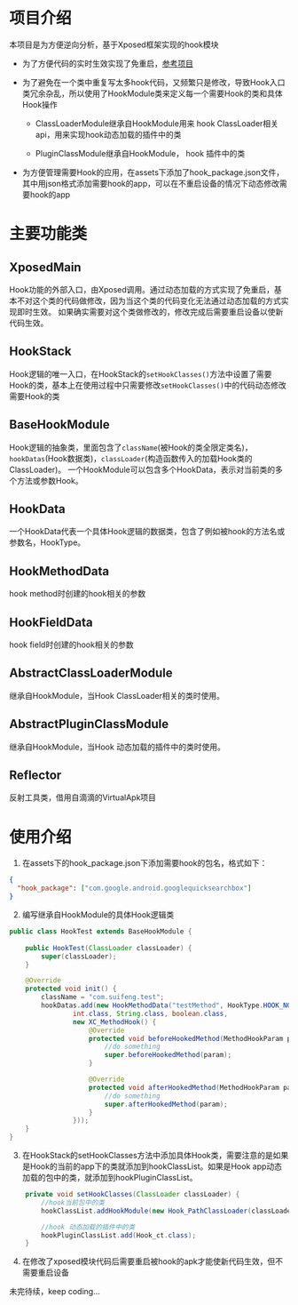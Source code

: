 # 项目介绍
本项目是为方便逆向分析，基于Xposed框架实现的hook模块

- 为了方便代码的实时生效实现了免重启，[参考项目](https://github.com/shuihuadx/XposedHook)
- 为了避免在一个类中重复写太多hook代码，又频繁只是修改，导致Hook入口类冗余杂乱，所以使用了HookModule类来定义每一个需要Hook的类和具体Hook操作

    - ClassLoaderModule继承自HookModule用来 hook ClassLoader相关api，用来实现hook动态加载的插件中的类

    - PluginClassModule继承自HookModule， hook 插件中的类
    
- 为方便管理需要Hook的应用，在assets下添加了hook_package.json文件，其中用json格式添加需要hook的app，可以在不重启设备的情况下动态修改需要hook的app

# 主要功能类

## XposedMain
Hook功能的外部入口，由Xposed调用。通过动态加载的方式实现了免重启，基本不对这个类的代码做修改，因为当这个类的代码变化无法通过动态加载的方式实现即时生效。
如果确实需要对这个类做修改的，修改完成后需要重启设备以使新代码生效。

## HookStack
Hook逻辑的唯一入口，在HookStack的`setHookClasses()`方法中设置了需要Hook的类，基本上在使用过程中只需要修改`setHookClasses()`中的代码动态修改需要Hook的类

## BaseHookModule
Hook逻辑的抽象类，里面包含了`className`(被Hook的类全限定类名)，`hookDatas`(Hook数据类)，`classLoader`(构造函数传入的加载Hook类的ClassLoader)。
一个HookModule可以包含多个HookData，表示对当前类的多个方法或参数Hook。

## HookData
一个HookData代表一个具体Hook逻辑的数据类，包含了例如被hook的方法名或参数名，HookType。

## HookMethodData
hook method时创建的hook相关的参数

## HookFieldData
hook field时创建的hook相关的参数

## AbstractClassLoaderModule
继承自HookModule，当Hook ClassLoader相关的类时使用。

## AbstractPluginClassModule
继承自HookModule，当Hook 动态加载的插件中的类时使用。

## Reflector
反射工具类，借用自滴滴的VirtualApk项目

# 使用介绍
1. 在assets下的hook_package.json下添加需要hook的包名，格式如下：
``` json
{
  "hook_package": ["com.google.android.googlequicksearchbox"]
}
```

2. 编写继承自HookModule的具体Hook逻辑类
``` java
public class HookTest extends BaseHookModule {
    
    public HookTest(ClassLoader classLoader) {
        super(classLoader);
    }

    @Override
    protected void init() {
        className = "com.suifeng.test";
        hookDatas.add(new HookMethodData("testMethod", HookType.HOOK_NORMAL_METHOD,
                int.class, String.class, boolean.class,
                new XC_MethodHook() {
                    @Override
                    protected void beforeHookedMethod(MethodHookParam param) throws Throwable {
                        //do something
                        super.beforeHookedMethod(param);
                    }

                    @Override
                    protected void afterHookedMethod(MethodHookParam param) throws Throwable {
                        //do something
                        super.afterHookedMethod(param);
                    }
                }));
    }
}

```

3. 在HookStack的setHookClasses方法中添加具体Hook类，需要注意的是如果是Hook的当前的app下的类就添加到hookClassList。如果是Hook app动态加载的包中的类，就添加到hookPluginClassList。
``` java
    private void setHookClasses(ClassLoader classLoader) {
        //hook当前包中的类
        hookClassList.addHookModule(new Hook_PathClassLoader(classLoader));

        //hook 动态加载的插件中的类
        hookPluginClassList.add(Hook_ct.class);
    }
```

4. 在修改了xposed模块代码后需要重启被hook的apk才能使新代码生效，但不需要重启设备



未完待续，keep coding...